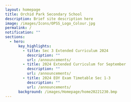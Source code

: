 ```yaml
---
layout: homepage
title: Orchid Park Secondary School
description: Brief site description here
image: /images/Icons/OPSS_Logo_Colour.jpg
permalink: /
notification: ""
sections:
  - hero:
      key_highlights:
        - title: Sec 3 Extended Curriculum 2024
          description: ""
          url: /announcements/
        - title: 2024 Extended Curriculum for September
          description: ""
          url: /announcements/
        - title: 2024 EOY Exam Timetable Sec 1-3
          description: ""
          url: /announcements/
      background: /images/Homepage/home20221230.bmp
---
```

